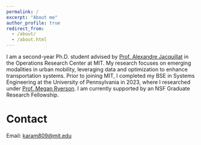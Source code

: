 ```yaml
---
permalink: /
excerpt: "About me"
author_profile: true
redirect_from: 
  - /about/
  - /about.html
---
```


I am a second-year Ph.D. student advised by [Prof. Alexandre Jacquillat](https://mitsloan.mit.edu/faculty/directory/alexandre-jacquillat "Prof. Alexandre Jacquillat") in the Operations Research Center at MIT. My research focuses on emerging modalities in urban mobility, leveraging data and optimization to enhance transportation systems. Prior to joining MIT, I completed my BSE in Systems Engineering at the University of Pennsylvania in 2023, where I researched under [Prof. Megan Ryerson](https://www.design.upenn.edu/people/megan-s-ryerson "Prof. Megan Ryerson"). I am currently supported by an NSF Graduate Research Fellowship. 

Contact
======
Email: karam809@mit.edu 

